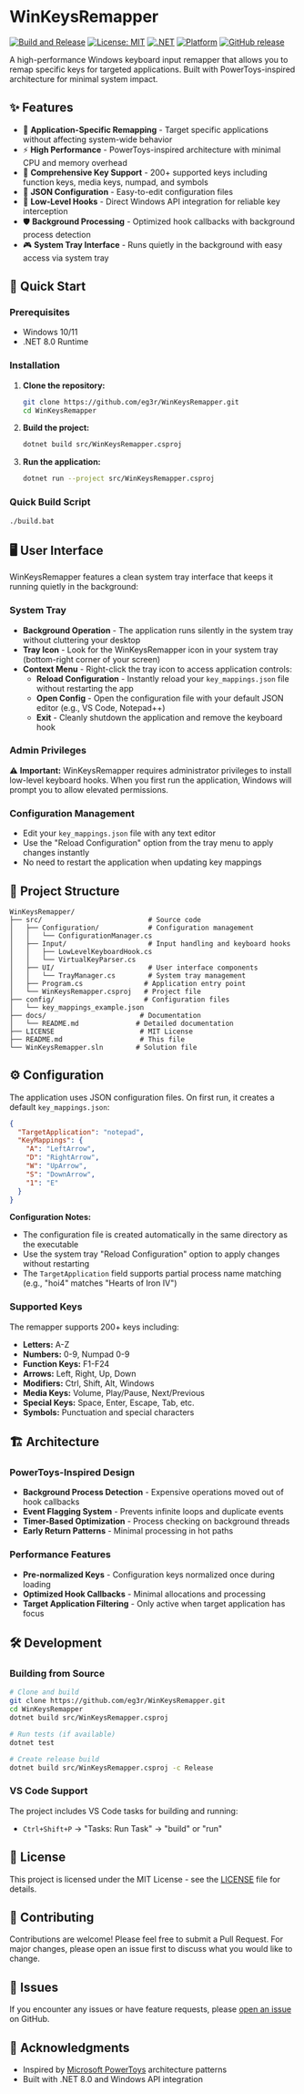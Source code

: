 # WinKeysRemapper

[![Build and Release](https://github.com/eg3r/WinKeysRemapper/actions/workflows/build-and-release.yml/badge.svg)](https://github.com/eg3r/WinKeysRemapper/actions/workflows/build-and-release.yml)
[![License: MIT](https://img.shields.io/badge/License-MIT-yellow.svg)](https://opensource.org/licenses/MIT)
[![.NET](https://img.shields.io/badge/.NET-8.0-blue.svg)](https://dotnet.microsoft.com/download/dotnet/8.0)
[![Platform](https://img.shields.io/badge/platform-Windows-lightgrey.svg)](https://www.microsoft.com/windows)
[![GitHub release](https://img.shields.io/github/v/release/eg3r/WinKeysRemapper)](https://github.com/eg3r/WinKeysRemapper/releases/latest)

A high-performance Windows keyboard input remapper that allows you to remap specific keys for targeted applications. Built with PowerToys-inspired architecture for minimal system impact.

## ✨ Features

- 🎯 **Application-Specific Remapping** - Target specific applications without affecting system-wide behavior
- ⚡ **High Performance** - PowerToys-inspired architecture with minimal CPU and memory overhead
- 🔧 **Comprehensive Key Support** - 200+ supported keys including function keys, media keys, numpad, and symbols
- 📝 **JSON Configuration** - Easy-to-edit configuration files
- 🚀 **Low-Level Hooks** - Direct Windows API integration for reliable key interception
- 🛡️ **Background Processing** - Optimized hook callbacks with background process detection
- 🎮 **System Tray Interface** - Runs quietly in the background with easy access via system tray

## 🚀 Quick Start

### Prerequisites
- Windows 10/11
- .NET 8.0 Runtime

### Installation

1. **Clone the repository:**
   ```bash
   git clone https://github.com/eg3r/WinKeysRemapper.git
   cd WinKeysRemapper
   ```

2. **Build the project:**
   ```bash
   dotnet build src/WinKeysRemapper.csproj
   ```

3. **Run the application:**
   ```bash
   dotnet run --project src/WinKeysRemapper.csproj
   ```

### Quick Build Script
```bash
./build.bat
```

## 🖥️ User Interface

WinKeysRemapper features a clean system tray interface that keeps it running quietly in the background:

### System Tray
- **Background Operation** - The application runs silently in the system tray without cluttering your desktop
- **Tray Icon** - Look for the WinKeysRemapper icon in your system tray (bottom-right corner of your screen)
- **Context Menu** - Right-click the tray icon to access application controls:
  - **Reload Configuration** - Instantly reload your `key_mappings.json` file without restarting the app
  - **Open Config** - Open the configuration file with your default JSON editor (e.g., VS Code, Notepad++)
  - **Exit** - Cleanly shutdown the application and remove the keyboard hook

### Admin Privileges
⚠️ **Important:** WinKeysRemapper requires administrator privileges to install low-level keyboard hooks. When you first run the application, Windows will prompt you to allow elevated permissions.

### Configuration Management
- Edit your `key_mappings.json` file with any text editor
- Use the "Reload Configuration" option from the tray menu to apply changes instantly
- No need to restart the application when updating key mappings

## 📁 Project Structure

```
WinKeysRemapper/
├── src/                          # Source code
│   ├── Configuration/            # Configuration management
│   │   └── ConfigurationManager.cs
│   ├── Input/                    # Input handling and keyboard hooks
│   │   ├── LowLevelKeyboardHook.cs
│   │   └── VirtualKeyParser.cs
│   ├── UI/                       # User interface components
│   │   └── TrayManager.cs        # System tray management
│   ├── Program.cs               # Application entry point
│   └── WinKeysRemapper.csproj   # Project file
├── config/                      # Configuration files
│   └── key_mappings_example.json
├── docs/                       # Documentation
│   └── README.md              # Detailed documentation
├── LICENSE                     # MIT License
├── README.md                   # This file
└── WinKeysRemapper.sln        # Solution file
```

## ⚙️ Configuration

The application uses JSON configuration files. On first run, it creates a default `key_mappings.json`:

```json
{
  "TargetApplication": "notepad",
  "KeyMappings": {
    "A": "LeftArrow",
    "D": "RightArrow", 
    "W": "UpArrow",
    "S": "DownArrow",
    "1": "E"
  }
}
```

**Configuration Notes:**
- The configuration file is created automatically in the same directory as the executable
- Use the system tray "Reload Configuration" option to apply changes without restarting
- The `TargetApplication` field supports partial process name matching (e.g., "hoi4" matches "Hearts of Iron IV")

### Supported Keys

The remapper supports 200+ keys including:
- **Letters:** A-Z
- **Numbers:** 0-9, Numpad 0-9
- **Function Keys:** F1-F24
- **Arrows:** Left, Right, Up, Down
- **Modifiers:** Ctrl, Shift, Alt, Windows
- **Media Keys:** Volume, Play/Pause, Next/Previous
- **Special Keys:** Space, Enter, Escape, Tab, etc.
- **Symbols:** Punctuation and special characters

## 🏗️ Architecture

### PowerToys-Inspired Design
- **Background Process Detection** - Expensive operations moved out of hook callbacks
- **Event Flagging System** - Prevents infinite loops and duplicate events
- **Timer-Based Optimization** - Process checking on background threads
- **Early Return Patterns** - Minimal processing in hot paths

### Performance Features
- **Pre-normalized Keys** - Configuration keys normalized once during loading
- **Optimized Hook Callbacks** - Minimal allocations and processing
- **Target Application Filtering** - Only active when target application has focus

## 🛠️ Development

### Building from Source
```bash
# Clone and build
git clone https://github.com/eg3r/WinKeysRemapper.git
cd WinKeysRemapper
dotnet build src/WinKeysRemapper.csproj

# Run tests (if available)
dotnet test

# Create release build
dotnet build src/WinKeysRemapper.csproj -c Release
```

### VS Code Support
The project includes VS Code tasks for building and running:
- `Ctrl+Shift+P` → "Tasks: Run Task" → "build" or "run"

## 📄 License

This project is licensed under the MIT License - see the [LICENSE](LICENSE) file for details.

## 🤝 Contributing

Contributions are welcome! Please feel free to submit a Pull Request. For major changes, please open an issue first to discuss what you would like to change.

## 🐛 Issues

If you encounter any issues or have feature requests, please [open an issue](https://github.com/eg3r/WinKeysRemapper/issues) on GitHub.

## 🙏 Acknowledgments

- Inspired by [Microsoft PowerToys](https://github.com/microsoft/PowerToys) architecture patterns
- Built with .NET 8.0 and Windows API integration
